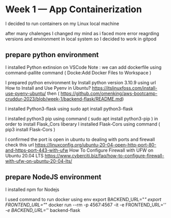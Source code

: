 # Week 1 — App Containerization

I decided to run containers on my Linux local machine

after many chalenges I changed my mind as i faced more error reagrding versions and environment in local system
so I decided to work in gitpod
## prepare python environment

I installed Python extinsion on VSCode
Note : we can add dockerfile using command-pallite command ( Docke:Add Docker Files to Workspace )

I prepared python environment by Install python version 3.10.9 using url 
How to Install and Use Pyenv in Ubuntu?
https://itslinuxfoss.com/install-use-pyenv-ubuntu/
then 
( https://github.com/omenking/aws-bootcamp-cruddur-2023/blob/week-1/backend-flask/README.md)

I installed Python3-flask using sudo apt install python3-flask

I installed python3 pip using command ( sudo apt install python3-pip ) in order to install Flask_Cors liberary
I installed Flask-Cors using command ( pip3 install Flask-Cors )

I confirmed the port is open in ubuntu
to dealing with ports and firewall check this url 
https://linuxconfig.org/ubuntu-20-04-open-http-port-80-and-https-port-443-with-ufw
How To Configure Firewall with UFW on Ubuntu 20.04 LTS
https://www.cyberciti.biz/faq/how-to-configure-firewall-with-ufw-on-ubuntu-20-04-lts/

## prepare NodeJS environment

I installed npm for Nodejs

I used command to run docker using env
export BACKEND_URL="*"
export FRONTEND_URL="*"
docker run --rm -p 4567:4567 -it -e FRONTEND_URL='*' -e BACKEND_URL='*' backend-flask
